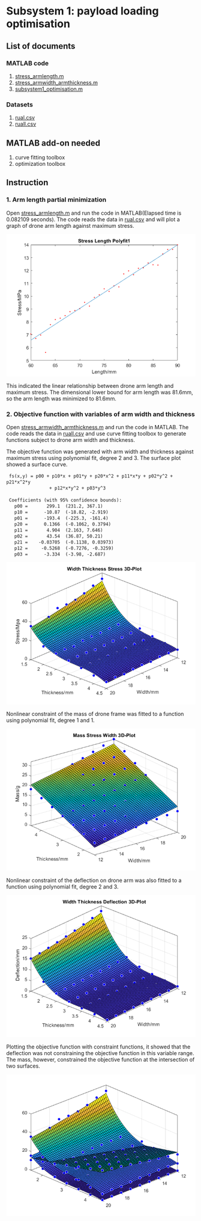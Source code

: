 # Subsystem 1: payload loading optimisation
## List of documents
### MATLAB code
  1. [stress_armlength.m](stress_armlength.m)
  2. [stress_armwidth_armthickness.m](stress_armwidth_armthickness.m)
  3. [subsystem1_optimisation.m](subsystem1_optimisation.m)
### Datasets
  1. [rual.csv](rual.csv)
  2. [ruall.csv](ruall.csv)
## MATLAB add-on needed
  1. curve fitting toolbox
  2. optimization toolbox
## Instruction
### 1. Arm length partial minimization
Open [stress_armlength.m](stress_armlength.m) and run the code in MATLAB(Elapsed time is 0.082109 seconds). The code reads the data in [rual.csv](rual.csv) and will plot a graph of drone arm length against maximum stress.

![](image/sl_poly.png)

This indicated the linear relationship between drone arm length and maximum stress. The dimensional lower bound for arm length was 81.6mm, so the arm length was minimized to 81.6mm.
### 2. Objective function with variables of arm width and thickness 
Open [stress_armwidth_armthickness.m](stress_armwidth_armthickness.m) and run the code in MATLAB. The code reads the data in [ruall.csv](ruall.csv) and use curve fitting toolbox to generate functions subject to drone arm width and thickness.

The objective function was generated with arm width and thickness against maximum stress using polynomial fit, degree 2 and 3. The surface plot showed a surface curve.


     fs(x,y) = p00 + p10*x + p01*y + p20*x^2 + p11*x*y + p02*y^2 + p21*x^2*y 
                    + p12*x*y^2 + p03*y^3
                    
     Coefficients (with 95% confidence bounds):
       p00 =       299.1  (231.2, 367.1)
       p10 =      -10.87  (-18.82, -2.919)
       p01 =      -193.4  (-225.3, -161.4)
       p20 =      0.1366  (-0.1062, 0.3794)
       p11 =       4.904  (2.163, 7.646)
       p02 =       43.54  (36.87, 50.21)
       p21 =    -0.03705  (-0.1138, 0.03973)
       p12 =     -0.5268  (-0.7276, -0.3259)
       p03 =      -3.334  (-3.98, -2.687)

![](image/swh_surf.png)

Nonlinear constraint of the mass of drone frame was fitted to a function using polynomial fit, degree 1 and 1.

![](image/mwh_surf.png)

Nonlinear constraint of the deflection on drone arm was also fitted to a function using polynomial fit, degree 2 and 3.

![](image/dwh_surf.png)

Plotting the objective function with constraint functions, it showed that the deflection was not constraining the objective function in this variable range. The mass, however, constrained the objective function at the intersection of two surfaces.

![](image/compare_surf.png)



